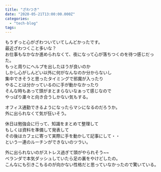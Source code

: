 ```yaml
---
title: "ざわつき"
date: "2020-05-21T13:00:00.000Z"
categories: 
  - "tech-blog"
tags: 
---
```


もうずっと心がざわついていてしんどかったです。  
最近ざわつくこと多いな？  
お仕事もなかなか進められなくて、夜になって心が落ちつくのを待つ感じだった。  
もっと周りにヘルプを出したほうが良いのか  
しかし心がしんどい以外に何がなんなのか分からないし  
集中できそうと思ったタイミングで邪魔が入ったり  
やることは分かっているのに手が動かなかったり  
そんな時もあって頭がまとまらないなぁって感じなので  
やっぱり粛々と向き合うしかない気もする。

オフィス通勤できるようになったらマシになるのだろうか。  
外に出られなくて気が狂いそう。

休日は勉強会に行って、知識をまとめて整理して  
もしくは資料を準備して発表して  
その後はカフェに寄って実際に手を動かして記事にして・・  
という一連のルーチンができないのツラい。

外に出られないのがストレス過ぎて頭がやられそう~~  
ベランダで本気ダッシュしていたら足の裏をやけどしたの。  
こんなにも引きこもるのが向かない性格だと思っていなかったので驚いている。
